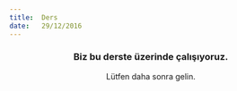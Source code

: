```yaml
---
title:  Ders
date:   29/12/2016
---
```


### <center>Biz bu derste üzerinde çalışıyoruz.</center>
<center>Lütfen daha sonra gelin.</center>